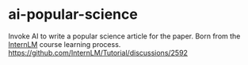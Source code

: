 # ai-popular-science
Invoke AI to write a popular science article for the paper. Born from the [InternLM](https://github.com/InternLM/Tutorial) course learning process.
https://github.com/InternLM/Tutorial/discussions/2592
